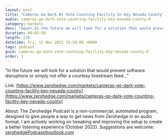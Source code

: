 ```yaml
---
layout: post
title: "Cameras Go Dark At Vote Counting Facility In Key Nevada County"
audio: cameras-go-dark-vote-counting-facility-key-nevada-county-0
category: markets
desc: "&quot;In the future we will look for a solution that would prevent software disruptions or simply not offer a courtesy livestream feed...&quot;"
duration: 00:02:50
length: 170
datetime: Fri, 11 Nov 2022 15:50:00 +0000
tags: podcast
guid: cameras-go-dark-vote-counting-facility-key-nevada-county-0
order: 1
---
```

&quot;In the future we will look for a solution that would prevent software disruptions or simply not offer a courtesy livestream feed...&quot;

Link: [https://www.zerohedge.com/markets/cameras-go-dark-vote-counting-facility-key-nevada-county](https://www.zerohedge.com/markets/cameras-go-dark-vote-counting-facility-key-nevada-county)

About: The Zerohedge Podcast is a non-commercial, automated program, designed to give people a way to get news from Zerohedge in an audio format.  I am actively working on tweaking and improving the setup to create a better listening experience (October 2022).  Suggestions are welcome: [zerohedgePodcast@outlook.com](mailto:zerohedgePodcast@outlook.com)